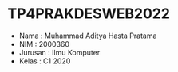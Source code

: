 # TP4PRAKDESWEB2022

- Nama    : Muhammad Aditya Hasta Pratama
- NIM     : 2000360
- Jurusan : Ilmu Komputer
- Kelas   : C1 2020

